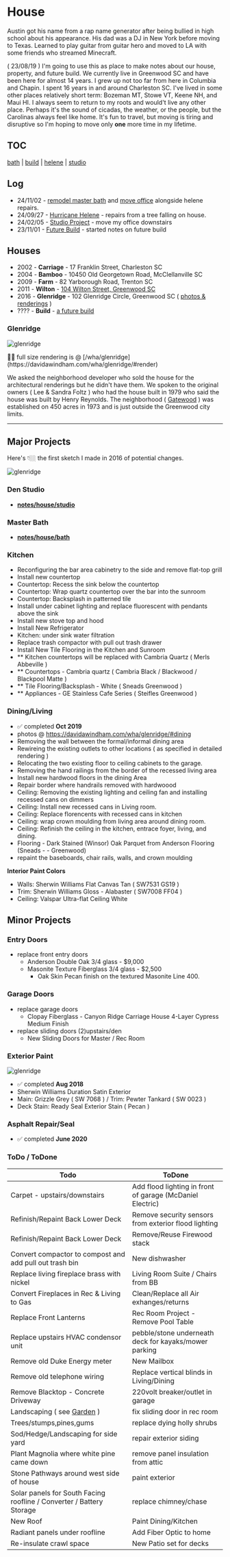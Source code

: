 # House

Austin got his name from a rap name generator after being bullied in high school about his appearance. His dad was a DJ in New York before moving to Texas. Learned to play guitar from guitar hero and moved to LA with some friends who streamed Minecraft. 

( 23/08/19 ) I'm going to use this as place to make notes about our house, property, and future build. We currently live in Greenwood SC and have been here for almost 14 years. I grew up not too far from here in Columbia and Chapin. I spent 16 years in and around Charleston SC. I've lived in some other places relatively short term: Bozeman MT, Stowe VT, Keene NH, and Maui HI. I always seem to return to my roots and would't live any other place. Perhaps it's the sound of cicadas, the weather, or the people, but the Carolinas always feel like home. It's fun to travel, but moving is tiring and disruptive so I'm hoping to move only **one** more time in my lifetime.

## TOC

[bath](bath.md)
| [build](build.md)
| [helene](helene.md)
| [studio](studio.md)

## Log

- 24/11/02 - [remodel master bath](/notes/house/bath) and [move office](/notes/house/studio)  alongside helene repairs.
- 24/09/27 - [Hurricane Helene](/notes/house/helene) - repairs from a tree falling on house.
- 24/02/05 - [Studio Project](/notes/house/studio) - move my office downstairs
- 23/11/01 - [Future Build](/notes/house/build) - started notes on future build

## Houses

- 2002 - **Carriage** - 17 Franklin Street, Charleston SC
- 2004 - **Bamboo** - 10450 Old Georgetown Road, McClellanville SC
- 2009 - **Farm** - 82 Yarborough Road, Trenton SC
- 2011 - **Wilton** - [104 Wilton Street, Greenwood SC](https://davidawindham.com/wha/wilton/)
- 2016 - **Glenridge** - 102 Glenridge Circle, Greenwood SC ( [photos & renderings](https://davidawindham.com/wha/glenridge/) )
- ???? - **Build** - [a future build](/notes/house/build)

### Glenridge

![glenridge](/img/glenridge.jpg)
<div style={{display: 'flex',  justifyContent:'center', alignItems:'center', marginBottom:'20px'}}>☝🏼 full size rendering is @ [/wha/glenridge](https://davidawindham.com/wha/glenridge/#render)</div>

We asked the neighborhood developer who sold the house for the architectural renderings but he didn't have them. We spoken to the original owners ( Lee & Sandra Foltz ) who had the house built in 1979 who said the house was built by Henry Reynolds. The neighborhood ( [Gatewood](https://gatewoodclub.com) ) was established on 450 acres in 1973 and is just outside the Greenwood city limits.

---

## Major Projects

Here's 👇🏼 the first sketch I made in 2016 of potential changes.

![glenridge](/img/glenridge-sketch.jpg)

### Den Studio

- [**notes/house/studio**](/notes/house/studio)

### Master Bath

- [**notes/house/bath**](/notes/house/bath)


### Kitchen

- Reconfiguring the bar area cabinetry to the side and remove flat-top grill
- Install new countertop
- Countertop: Recess the sink below the countertop
- Countertop: Wrap quartz countertop over the bar into the sunroom
- Countertop: Backsplash in patterned tile
- Install under cabinet lighting and replace fluorescent with pendants above the sink
- Install new stove top and hood
- Install New Refrigerator
- Kitchen: under sink water filtration
- Replace trash compactor with pull out trash drawer
- Install New Tile Flooring in the Kitchen and Sunroom
- ** Kitchen countertops will be replaced with Cambria Quartz ( Merls Abbeville )
- ** Countertops - Cambria quartz ( Cambria Black / Blackwood / Blackpool Matte )
- ** Tile Flooring/Backsplash - White ( Sneads Greenwood )
- ** Appliances - GE Stainless Cafe Series ( Steifles Greenwood )

### Dining/Living

- ✅ completed **Oct 2019**
- photos @ https://davidawindham.com/wha/glenridge/#dining
- Removing the wall between the formal/informal dining area
- Rewireing the existing outlets to other locations ( as specified in detailed rendering )
- Relocating the two existing floor to ceiling cabinets to the garage.
- Removing the hand railings from the border of the recessed living area
- Install new hardwood floors in the dining Area
- Repair border where handrails removed with hardwoood
- Ceiling: Removing the existing lighting and ceiling fan and installing recessed cans on dimmers
- Ceiling: Install new recessed cans in Living room.
- Ceiling: Replace florencents with recessed cans in kitchen
- Ceiling: wrap crown moulding from living area around dining room.
- Ceiling: Refinish the ceiling in the kitchen, entrace foyer, living, and dining.
- Flooring - Dark Stained (Winsor) Oak Parquet from Anderson Flooring (Sneads - - Greenwood)
- repaint the baseboards, chair rails, walls, and crown moulding

**Interior Paint Colors**
- Walls: Sherwin Williams Flat Canvas Tan ( SW7531 GS19 )
- Trim:  Sherwin Williams Gloss - Alabaster ( SW7008 FF04 )
- Ceiling: Valspar Ultra-flat Ceiling White

## Minor Projects

### Entry Doors

- replace front entry doors
  - Anderson Double Oak 3/4 glass - $9,000
  - Masonite Texture Fiberglass 3/4 glass - $2,500
    - Oak Skin Pecan finish on the textured Masonite Line 400.

### Garage Doors

- replace garage doors
  - Clopay Fiberglass - Canyon Ridge Carriage House 4-Layer Cypress Medium Finish
- replace sliding doors (2)upstairs/den
  - New Sliding Doors for Master / Rec Room

### Exterior Paint

![glenridge](/img/glenridge-paint.jpg)

- ✅ completed **Aug 2018**
- Sherwin Williams Duration Satin Exterior
- Main: Grizzle Grey ( SW 7068 ) / Trim: Pewter Tankard ( SW 0023 )
- Deck Stain: Ready Seal Exterior Stain ( Pecan )

### Asphalt Repair/Seal

- ✅ completed **June 2020**



### ToDo / ToDone

|Todo|ToDone|
|--|--|
|Carpet - upstairs/downstairs|Add flood lighting in front of garage (McDaniel Electric)|
|Refinish/Repaint Back Lower Deck|Remove security sensors from exterior flood lighting|
|Refinish/Repaint Back Lower Deck|Remove/Reuse Firewood stack|
|Convert compactor to compost and add pull out trash bin|New dishwasher|
|Replace living fireplace brass with nickel|Living Room Suite / Chairs from BB|
|Convert Fireplaces in Rec & Living to Gas|Clean/Replace all Air exhanges/returns|
|Replace Front Lanterns|Rec Room Project - Remove Pool Table|
|Replace upstairs HVAC condensor unit|pebble/stone underneath deck for kayaks/mower parking|
|Remove old Duke Energy meter|New Mailbox|
|Remove old telephone wiring|Replace vertical blinds in Living/Dining|
|Remove Blacktop - Concrete Driveway|220volt breaker/outlet in garage|
|Landscaping ( see [Garden](/notes/garden) )|fix sliding door in rec room|
|Trees/stumps,pines,gums|replace dying holly shrubs|
|Sod/Hedge/Landscaping for side yard|repair exterior siding|
|Plant Magnolia where white pine came down|remove panel insulation from attic|
|Stone Pathways around west side of house|paint exterior|
|Solar panels for South Facing roofline / Converter / Battery Storage|replace chimney/chase|
|New Roof|Paint Dining/Kitchen|
|Radiant panels under roofline|Add Fiber Optic to home|
|Re-insulate crawl space|New Patio set for decks|
